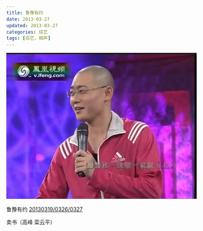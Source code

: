 ```yaml
---
title: 鲁豫有约
date: 2013-03-27
updated: 2013-03-27
categories: 综艺
tags: [综艺，相声]
---
```


![](https://raw.githubusercontent.com/rhenginium/image/main/Screenshot_20210325_020348.jpg)

鲁豫有约 [20130319/0326/0327](https://www.bilibili.com/video/BV1js411i7cC?p=1)

卖书（高峰 栾云平）